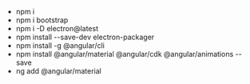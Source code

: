 - npm i
- npm i bootstrap
- npm i -D electron@latest
- npm install --save-dev electron-packager
- npm install -g @angular/cli
- npm install @angular/material @angular/cdk @angular/animations --save
- ng add @angular/material
